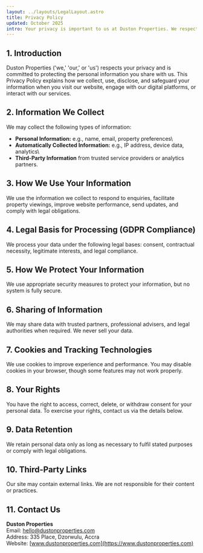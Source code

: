 ```yaml
---
layout: ../layouts/LegalLayout.astro
title: Privacy Policy
updated: October 2025
intro: Your privacy is important to us at Duston Properties. We respect your privacy regarding any information we may collect from you across our website.
---
```


## 1. Introduction

Duston Properties ('we,' 'our,' or 'us') respects your privacy and is
committed to protecting the personal information you share with us. This
Privacy Policy explains how we collect, use, disclose, and safeguard
your information when you visit our website, engage with our digital
platforms, or interact with our services.

## 2. Information We Collect

We may collect the following types of information:

- **Personal Information:** e.g., name, email, property preferences\
- **Automatically Collected Information:** e.g., IP address, device
    data, analytics\
- **Third-Party Information** from trusted service providers or
    analytics partners.

## 3. How We Use Your Information

We use the information we collect to respond to enquiries, facilitate
property viewings, improve website performance, send updates, and comply
with legal obligations.

## 4. Legal Basis for Processing (GDPR Compliance)

We process your data under the following legal bases: consent,
contractual necessity, legitimate interests, and legal compliance.

## 5. How We Protect Your Information

We use appropriate security measures to protect your information, but no
system is fully secure.

## 6. Sharing of Information

We may share data with trusted partners, professional advisers, and
legal authorities when required. We never sell your data.

## 7. Cookies and Tracking Technologies

We use cookies to improve experience and performance. You may disable
cookies in your browser, though some features may not work properly.

## 8. Your Rights

You have the right to access, correct, delete, or withdraw consent for
your personal data. To exercise your rights, contact us via the details
below.

## 9. Data Retention

We retain personal data only as long as necessary to fulfil stated
purposes or comply with legal obligations.

## 10. Third-Party Links

Our site may contain external links. We are not responsible for their
content or practices.

## 11. Contact Us

**Duston Properties**\
Email: <hello@dustonproperties.com>\
Address: 335 Place, Dzorwulu, Accra\
Website: [www.dustonproperties.com](https://www.dustonproperties.com)